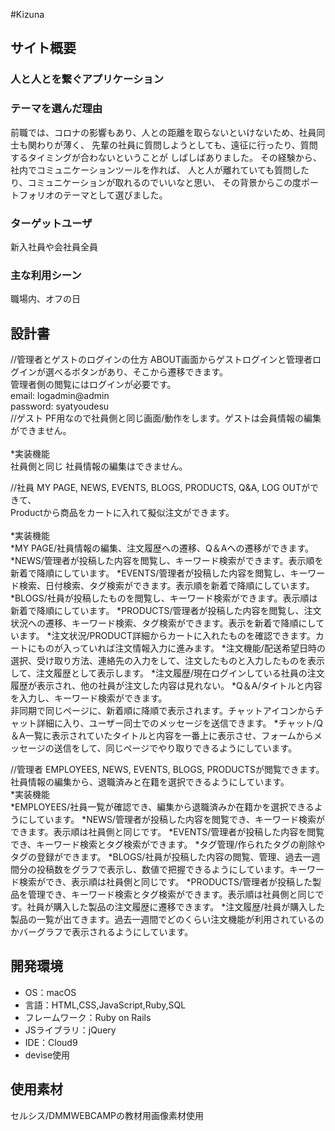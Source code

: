 #Kizuna

## サイト概要
### 人と人とを繋ぐアプリケーション


### テーマを選んだ理由
前職では、コロナの影響もあり、人との距離を取らないといけないため、社員同士も関わりが薄く、
先輩の社員に質問しようとしても、遠征に行ったり、質問するタイミングが合わないということが
しばしばありました。
その経験から、社内でコミュニケーションツールを作れば、
人と人が離れていても質問したり、コミュニケーションが取れるのでいいなと思い、
その背景からこの度ポートフォリオのテーマとして選びました。


### ターゲットユーザ
新入社員や会社員全員


### 主な利用シーン
職場内、オフの日


## 設計書
//管理者とゲストのログインの仕方
  ABOUT画面からゲストログインと管理者ログインが選べるボタンがあり、そこから遷移できます。<br>
  管理者側の閲覧にはログインが必要です。<br>
  email: logadmin@admin
  <br>
  password: syatyoudesu
  <br>
//ゲスト
  PF用なので社員側と同じ画面/動作をします。ゲストは会員情報の編集ができません。<br>
  <br>*実装機能<br>
  社員側と同じ
  社員情報の編集はできません。

//社員
  MY PAGE, NEWS, EVENTS, BLOGS, PRODUCTS, Q&A, LOG OUTができて、<br>
  Productから商品をカートに入れて擬似注文ができます。<br>
  <br>*実装機能<br>
  *MY PAGE/社員情報の編集、注文履歴への遷移、Q＆Aへの遷移ができます。
  *NEWS/管理者が投稿した内容を閲覧し、キーワード検索ができます。表示順を新着で降順にしています。
  *EVENTS/管理者が投稿した内容を閲覧し、キーワード検索、日付検索、タグ検索ができます。表示順を新着で降順にしています。
  *BLOGS/社員が投稿したものを閲覧し、キーワード検索ができます。表示順は新着で降順にしています。
  *PRODUCTS/管理者が投稿した内容を閲覧し、注文状況への遷移、キーワード検索、タグ検索ができます。表示を新着で降順にしています。
    *注文状況/PRODUCT詳細からカートに入れたものを確認できます。カートにものが入っていれば注文情報入力に進みます。
    *注文機能/配送希望日時の選択、受け取り方法、連絡先の入力をして、注文したものと入力したものを表示して、注文履歴として表示します。
    *注文履歴/現在ログインしている社員の注文履歴が表示され、他の社員が注文した内容は見れない。
  *Q＆A/タイトルと内容を入力し、キーワード検索ができます。<br>
    非同期で同じページに、新着順に降順で表示されます。チャットアイコンからチャット詳細に入り、ユーザー同士でのメッセージを送信できます。
    *チャット/Q＆A一覧に表示されていたタイトルと内容を一番上に表示させ、フォームからメッセージの送信をして、同じページでやり取りできるようにしています。

//管理者
  EMPLOYEES, NEWS, EVENTS, BLOGS, PRODUCTSが閲覧できます。
  社員情報の編集から、退職済みと在籍を選択できるようにしています。
  <br>*実装機能<br>
  *EMPLOYEES/社員一覧が確認でき、編集から退職済みか在籍かを選択できるようにしています。
  *NEWS/管理者が投稿した内容を閲覧でき、キーワード検索ができます。表示順は社員側と同じです。
  *EVENTS/管理者が投稿した内容を閲覧でき、キーワード検索とタグ検索ができます。
  *タグ管理/作られたタグの削除やタグの登録ができます。
  *BLOGS/社員が投稿した内容の閲覧、管理、過去一週間分の投稿数をグラフで表示し、数値で把握できるようにしています。キーワード検索ができ、表示順は社員側と同じです。
  *PRODUCTS/管理者が投稿した製品を管理でき、キーワード検索とタグ検索ができます。表示順は社員側と同じです。社員が購入した製品の注文履歴に遷移できます。
    *注文履歴/社員が購入した製品の一覧が出てきます。過去一週間でどのくらい注文機能が利用されているのかバーグラフで表示されるようにしています。



## 開発環境
- OS：macOS
- 言語：HTML,CSS,JavaScript,Ruby,SQL
- フレームワーク：Ruby on Rails
- JSライブラリ：jQuery
- IDE：Cloud9
- devise使用

## 使用素材
セルシス/DMMWEBCAMPの教材用画像素材使用